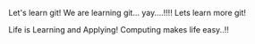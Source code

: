 
Let's learn git!
We are learning git... yay....!!!!
Lets learn more git!

Life is Learning and Applying!
Computing makes life easy..!!
